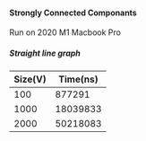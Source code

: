 #### Strongly Connected Componants
Run on 2020 M1 Macbook Pro
##### Straight line graph
| Size(V)  | Time(ns)  |
|---|---|
|  100 |    877291|
|  1000 | 18039833  |
|  2000 | 50218083  |